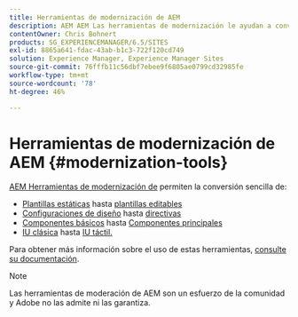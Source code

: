 ```yaml
---
title: Herramientas de modernización de AEM
description: AEM AEM Las herramientas de modernización le ayudan a convertir las funciones de la versión heredada de la a la tecnología más reciente
contentOwner: Chris Bohnert
products: SG_EXPERIENCEMANAGER/6.5/SITES
exl-id: 8865a641-fdac-43ab-b1c3-722f120cd749
solution: Experience Manager, Experience Manager Sites
source-git-commit: 76fffb11c56dbf7ebee9f6805ae0799cd32985fe
workflow-type: tm+mt
source-wordcount: '78'
ht-degree: 46%

---
```


# Herramientas de modernización de AEM {#modernization-tools}

[AEM Herramientas de modernización de](https://opensource.adobe.com/aem-modernize-tools/) permiten la conversión sencilla de:

* [Plantillas estáticas](page-templates-static.md) hasta [plantillas editables](page-templates-editable.md)
* [Configuraciones de diseño](page-templates-static.md) hasta [directivas](page-templates-editable.md)
* [Componentes básicos](/help/sites-authoring/default-components-foundation.md) hasta [Componentes principales](https://experienceleague.adobe.com/docs/experience-manager-core-components/using/introduction.html?lang=es)
* [IU clásica](website.md) hasta [IU táctil.](touch-ui-concepts.md)

Para obtener más información sobre el uso de estas herramientas, [consulte su documentación](https://opensource.adobe.com/aem-modernize-tools/).

>[!NOTE]
>
>Las herramientas de moderación de AEM son un esfuerzo de la comunidad y Adobe no las admite ni las garantiza.

